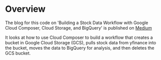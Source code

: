 # Overview  

The blog for this code on 'Building a Stock Data Workflow with Google Cloud Composer, Cloud Storage, and BigQuery' is published on [Medium](https://medium.com/@amarachi.ogu/implementing-ci-cd-in-cloud-composer-using-cloud-build-and-github-part-2-a721e4ed53da)

It looks at how to use Cloud Composer to build a workflow that creates a bucket in Google Cloud Storage (GCS), pulls stock data from yfinance into the bucket, moves the data to BigQuery for analysis, and then deletes the GCS bucket.

